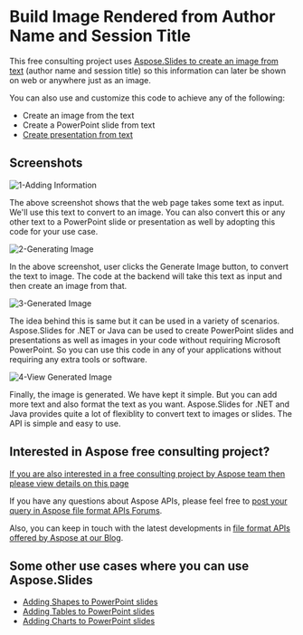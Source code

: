 # Build Image Rendered from Author Name and Session Title
This free consulting project uses [Aspose.Slides to create an image from text](https://products.aspose.com/slides) (author name and session title) so this information can later be shown on web or anywhere just as an image. 

You can also use and customize this code to achieve any of the following:

* Create an image from the text
* Create a PowerPoint slide from text
* [Create presentation from text](https://docs.aspose.com/display/slidesnet/Adding+and+Formatting+Text)
 

## Screenshots

![1-Adding Information](https://user-images.githubusercontent.com/1214951/65427236-50ad3780-de2b-11e9-8711-25746d6161c7.png)

The above screenshot shows that the web page takes some text as input. We'll use this text to convert to an image. You can also convert this or any other text to a PowerPoint slide or presentation as well by adopting this code for your use case. 

![2-Generating Image](https://user-images.githubusercontent.com/1214951/65427237-50ad3780-de2b-11e9-94f8-f16605335be6.png)

In the above screenshot, user clicks the Generate Image button, to convert the text to image. The code at the backend will take this text as input and then create an image from that. 

![3-Generated Image](https://user-images.githubusercontent.com/1214951/65427238-5145ce00-de2b-11e9-8896-cc5d621a135e.png)

The idea behind this is same but it can be used in a variety of scenarios. Aspose.Slides for .NET or Java can be used to create PowerPoint slides and presentations as well as images in your code without requiring Microsoft PowerPoint. So you can use this code in any of your applications without requiring any extra tools or software. 

![4-View Generated Image](https://user-images.githubusercontent.com/1214951/65427239-5145ce00-de2b-11e9-9550-24bf09347307.png)

Finally, the image is generated. We have kept it simple. But you can add more text and also format the text as you want. Aspose.Slides for .NET and Java provides quite a lot of flexiblity to convert text to images or slides. The API is simple and easy to use. 



## Interested in Aspose free consulting project?
[If you are also interested in a free consulting project by Aspose team then please view details on this page](https://aspose-free-consulting.github.io/)

If you have any questions about Aspose APIs, please feel free to [post your query in Aspose file format APIs Forums](https://forum.aspose.com/). 

Also, you can keep in touch with the latest developments in [file format APIs offered by Aspose at our Blog](https://blog.aspose.com/). 


## Some other use cases where you can use Aspose.Slides

* [Adding Shapes to PowerPoint slides](https://docs.aspose.com/display/slidesnet/Adding%2C+Formatting+and+Manipulating+Shapes)
* [Adding Tables to PowerPoint slides](https://docs.aspose.com/display/slidesnet/Adding%2C+Updating+and+Manipulating+Tables)
* [Adding Charts to PowerPoint slides](https://docs.aspose.com/display/slidesnet/Adding%2C+Formatting+and+Manipulating+Charts)

